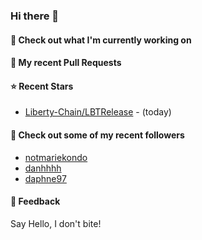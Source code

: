 ### Hi there 👋

#### 👷 Check out what I'm currently working on

#### 🔨 My recent Pull Requests


#### ⭐ Recent Stars

- [Liberty-Chain/LBTRelease](https://github.com/Liberty-Chain/LBTRelease) -  (today)

#### 👯 Check out some of my recent followers

- [notmariekondo](https://github.com/notmariekondo)
- [danhhhh](https://github.com/danhhhh)
- [daphne97](https://github.com/daphne97)

#### 💬 Feedback

Say Hello, I don't bite!
